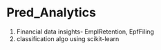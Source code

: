 # Pred_Analytics

1. Financial data insights- EmplRetention, EpfFiling
2. classification algo using scikit-learn
